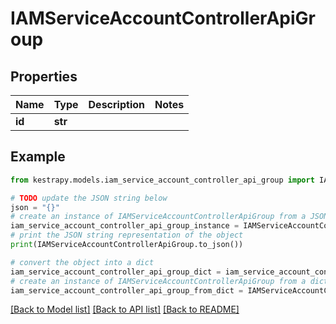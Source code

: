 # IAMServiceAccountControllerApiGroup


## Properties

Name | Type | Description | Notes
------------ | ------------- | ------------- | -------------
**id** | **str** |  | 

## Example

```python
from kestrapy.models.iam_service_account_controller_api_group import IAMServiceAccountControllerApiGroup

# TODO update the JSON string below
json = "{}"
# create an instance of IAMServiceAccountControllerApiGroup from a JSON string
iam_service_account_controller_api_group_instance = IAMServiceAccountControllerApiGroup.from_json(json)
# print the JSON string representation of the object
print(IAMServiceAccountControllerApiGroup.to_json())

# convert the object into a dict
iam_service_account_controller_api_group_dict = iam_service_account_controller_api_group_instance.to_dict()
# create an instance of IAMServiceAccountControllerApiGroup from a dict
iam_service_account_controller_api_group_from_dict = IAMServiceAccountControllerApiGroup.from_dict(iam_service_account_controller_api_group_dict)
```
[[Back to Model list]](../README.md#documentation-for-models) [[Back to API list]](../README.md#documentation-for-api-endpoints) [[Back to README]](../README.md)


